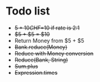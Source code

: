 # Todo list
- ~~$5+10CHF=$10 if rate is 2:1~~
- ~~$5 + $5 = $10~~
- Return Money from $5 + $5
- ~~Bank.reduce(Money)~~
- ~~Reduce with Money conversion~~
- ~~Reduce(Bank, String)~~
- ~~Sum.plus~~
- ~~Expression.times~~
